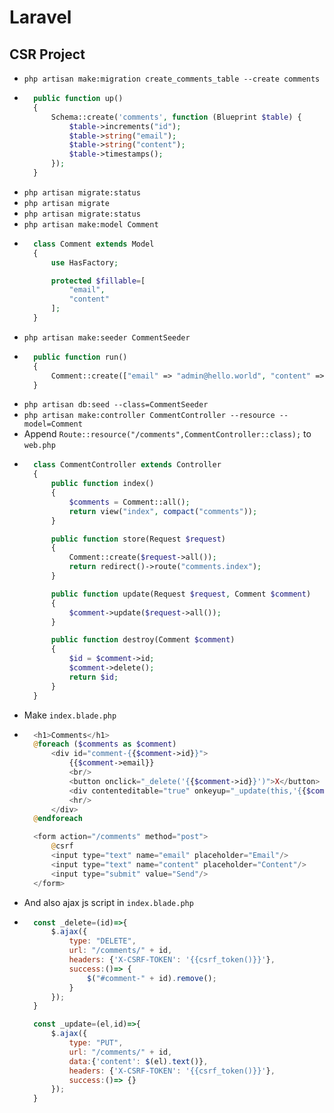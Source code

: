 # Laravel
## CSR Project
- `php artisan make:migration create_comments_table --create comments`
- ~~~php
    public function up()
    {
        Schema::create('comments', function (Blueprint $table) {
            $table->increments("id");
            $table->string("email");
            $table->string("content");
            $table->timestamps();
        });
    }
  ~~~
- `php artisan migrate:status`
- `php artisan migrate`
- `php artisan migrate:status`
- `php artisan make:model Comment`
- ~~~php
    class Comment extends Model
    {
        use HasFactory;

        protected $fillable=[
            "email",
            "content"
        ];
    }
  ~~~
- `php artisan make:seeder CommentSeeder`
- ~~~php
    public function run()
    {
        Comment::create(["email" => "admin@hello.world", "content" => "Hello to all"]);
    }
  ~~~
- `php artisan db:seed --class=CommentSeeder`
- `php artisan make:controller CommentController --resource --model=Comment`
- Append `Route::resource("/comments",CommentController::class);` to `web.php`
- ~~~php
    class CommentController extends Controller
    {
        public function index()
        {
            $comments = Comment::all();
            return view("index", compact("comments"));
        }

        public function store(Request $request)
        {
            Comment::create($request->all());
            return redirect()->route("comments.index");
        }

        public function update(Request $request, Comment $comment)
        {
            $comment->update($request->all());
        }

        public function destroy(Comment $comment)
        {
            $id = $comment->id;
            $comment->delete();
            return $id;
        }
    }
  ~~~
- Make `index.blade.php`
- ~~~php
    <h1>Comments</h1>
    @foreach ($comments as $comment)
        <div id="comment-{{$comment->id}}">
            {{$comment->email}}
            <br/>
            <button onclick="_delete('{{$comment->id}}')">X</button>
            <div contenteditable="true" onkeyup="_update(this,'{{$comment->id}}')">{{$comment->content}}</div>
            <hr/>
        </div>
    @endforeach

    <form action="/comments" method="post">
        @csrf
        <input type="text" name="email" placeholder="Email"/>
        <input type="text" name="content" placeholder="Content"/>
        <input type="submit" value="Send"/>
    </form>
  ~~~
- And also ajax js script in `index.blade.php`
- ~~~javascript
    const _delete=(id)=>{
        $.ajax({
            type: "DELETE",
            url: "/comments/" + id,
            headers: {'X-CSRF-TOKEN': '{{csrf_token()}}'},
            success:()=> {
                $("#comment-" + id).remove();
            }
        });
    }

    const _update=(el,id)=>{
        $.ajax({
            type: "PUT",
            url: "/comments/" + id,
            data:{'content': $(el).text()},
            headers: {'X-CSRF-TOKEN': '{{csrf_token()}}'},
            success:()=> {}
        });
    }
  ~~~